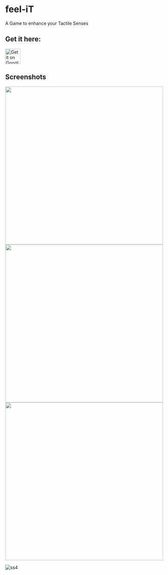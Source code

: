 # feel-iT
A Game to enhance your Tactile Senses

## Get it here:

<a href='https://play.google.com/store/apps/details?id=com.arjunsinha.feel_it' target='_blank'><img alt='Get it on Google Play' src='https://github.com/vintage/party_flutter/blob/master/screenshots/google_play.png' height='48px'/></a>

## Screenshots

<img src="https://play-lh.googleusercontent.com/yD39Hxt8Ad2hwXPq-PGFeeFkhSfY0JCLGAYg-hw76stISg7ed_wIIKaTsN7VZy6j25Q=w1536-h731-rw" height="500"/> <img src="https://play-lh.googleusercontent.com/w4Nj24KnMklL7ntZ_YlZED9QP7Fu9r8iaWq2x2LfVwaa1qhxIxW8OpmrX1FhExektg=w1536-h731-rw" height="500"/> <img src="https://play-lh.googleusercontent.com/T3ZlvgCM5VD4fNDVEmkCgByQd9S3g4EWvlc-HaC1dkDYDYfsgJX8KrIWro91bEO_2xE=w1536-h731-rw" height="500"/>

![ss4](https://play-lh.googleusercontent.com/xaHNtl4GXJ0-cMxGslqgj9TIhbDo9Hg4MvUmBIWYYK3SZZxBkMMb0QMsExsePbcViw=w1536-h731-rw)
